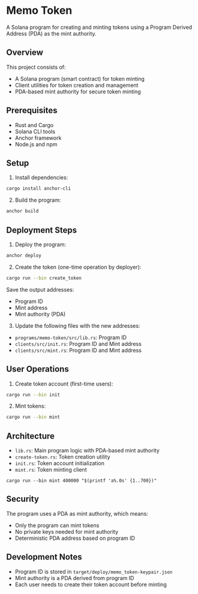 # Memo Token

A Solana program for creating and minting tokens using a Program Derived Address (PDA) as the mint authority.

## Overview

This project consists of:
- A Solana program (smart contract) for token minting
- Client utilities for token creation and management
- PDA-based mint authority for secure token minting

## Prerequisites

- Rust and Cargo
- Solana CLI tools
- Anchor framework
- Node.js and npm

## Setup

1. Install dependencies:

```bash
cargo install anchor-cli
```

2. Build the program:

```bash
anchor build
```

## Deployment Steps

1. Deploy the program:

```bash
anchor deploy
```

2. Create the token (one-time operation by deployer):

```bash
cargo run --bin create_token
```

Save the output addresses:
- Program ID
- Mint address
- Mint authority (PDA)

3. Update the following files with the new addresses:
- `programs/memo-token/src/lib.rs`: Program ID
- `clients/src/init.rs`: Program ID and Mint address
- `clients/src/mint.rs`: Program ID and Mint address

## User Operations

1. Create token account (first-time users):

```bash
cargo run --bin init
```

2. Mint tokens:

```bash
cargo run --bin mint
```

## Architecture

- `lib.rs`: Main program logic with PDA-based mint authority
- `create-token.rs`: Token creation utility
- `init.rs`: Token account initialization
- `mint.rs`: Token minting client
```
cargo run --bin mint 400000 "$(printf 'a%.0s' {1..700})"
``` 

## Security

The program uses a PDA as mint authority, which means:
- Only the program can mint tokens
- No private keys needed for mint authority
- Deterministic PDA address based on program ID

## Development Notes

- Program ID is stored in `target/deploy/memo_token-keypair.json`
- Mint authority is a PDA derived from program ID
- Each user needs to create their token account before minting